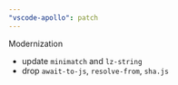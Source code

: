 ```yaml
---
"vscode-apollo": patch
---
```


Modernization

- update `minimatch` and `lz-string`
- drop `await-to-js`, `resolve-from`, `sha.js`
